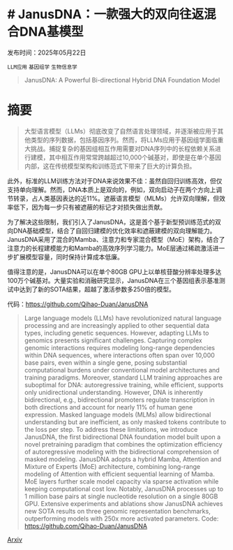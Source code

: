 # # JanusDNA：一款强大的双向往返混合DNA基模型

发布时间：2025年05月22日

`LLM应用` `基因组学` `生物信息学`

> JanusDNA: A Powerful Bi-directional Hybrid DNA Foundation Model

# 摘要

> 大型语言模型（LLMs）彻底改变了自然语言处理领域，并逐渐被应用于其他类型的序列数据，包括基因序列。然而，将LLMs应用于基因组学面临重大挑战。捕捉复杂的基因组相互作用需要对DNA序列中的长程依赖关系进行建模，其中相互作用常常跨越超过10,000个碱基对，即使是在单个基因内部，这在传统模型架构和训练范式下带来了巨大的计算负担。

此外，标准的LLM训练方法对于DNA来说效果不佳：虽然自回归训练高效，但仅支持单向理解。然而，DNA本质上是双向的，例如，双向启动子在两个方向上调节转录，占人类基因表达的近11%。遮蔽语言模型（MLMs）允许双向理解，但效率低下，因为每一步只有被遮蔽的标记才对损失做出贡献。

为了解决这些限制，我们引入了JanusDNA，这是首个基于新型预训练范式的双向DNA基础模型，结合了自回归建模的优化效率和遮蔽建模的双向理解能力。JanusDNA采用了混合的Mamba、注意力和专家混合模型（MoE）架构，结合了注意力的长程建模能力和Mamba的高效序列学习能力。MoE层通过稀疏激活进一步扩展模型容量，同时保持计算成本低廉。

值得注意的是，JanusDNA可以在单个80GB GPU上以单核苷酸分辨率处理多达100万个碱基对。大量实验和消融研究显示，JanusDNA在三个基因组表示基准测试中达到了新的SOTA结果，超越了激活参数多250倍的模型。

代码：https://github.com/Qihao-Duan/JanusDNA

> Large language models (LLMs) have revolutionized natural language processing and are increasingly applied to other sequential data types, including genetic sequences. However, adapting LLMs to genomics presents significant challenges. Capturing complex genomic interactions requires modeling long-range dependencies within DNA sequences, where interactions often span over 10,000 base pairs, even within a single gene, posing substantial computational burdens under conventional model architectures and training paradigms. Moreover, standard LLM training approaches are suboptimal for DNA: autoregressive training, while efficient, supports only unidirectional understanding. However, DNA is inherently bidirectional, e.g., bidirectional promoters regulate transcription in both directions and account for nearly 11% of human gene expression. Masked language models (MLMs) allow bidirectional understanding but are inefficient, as only masked tokens contribute to the loss per step. To address these limitations, we introduce JanusDNA, the first bidirectional DNA foundation model built upon a novel pretraining paradigm that combines the optimization efficiency of autoregressive modeling with the bidirectional comprehension of masked modeling. JanusDNA adopts a hybrid Mamba, Attention and Mixture of Experts (MoE) architecture, combining long-range modeling of Attention with efficient sequential learning of Mamba. MoE layers further scale model capacity via sparse activation while keeping computational cost low. Notably, JanusDNA processes up to 1 million base pairs at single nucleotide resolution on a single 80GB GPU. Extensive experiments and ablations show JanusDNA achieves new SOTA results on three genomic representation benchmarks, outperforming models with 250x more activated parameters. Code: https://github.com/Qihao-Duan/JanusDNA

[Arxiv](https://arxiv.org/abs/2505.17257)